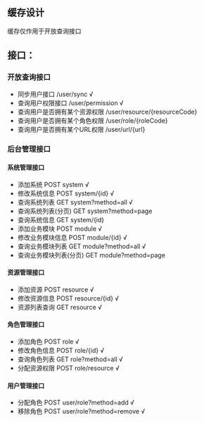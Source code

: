 
## 缓存设计
缓存仅作用于开放查询接口

## 接口：
### 开放查询接口
- 同步用户接口 /user/sync √
- 查询用户权限接口 /user/permission √
- 查询用户是否拥有某个资源权限 /user/resource/{resourceCode}
- 查询用户是否拥有某个角色权限 /user/role/{roleCode}
- 查询用户是否拥有某个URL权限 /user/url/{url}

### 后台管理接口
#### 系统管理接口
- 添加系统 POST system √
- 修改系统信息 POST system/{id} √
- 查询系统列表 GET system?method=all √
- 查询系统列表(分页) GET system?method=page
- 查询系统信息 GET system/{id}
- 添加业务模块 POST module √
- 修改业务模块信息 POST module/{id} √
- 查询业务模块列表 GET module?method=all √
- 查询业务模块列表(分页) GET module?method=page

#### 资源管理接口
- 添加资源 POST resource √
- 修改资源信息 POST resource/{id} √
- 资源列表查询 GET resource √

#### 角色管理接口
- 添加角色 POST role √
- 修改角色信息 POST role/{id} √
- 查询角色列表 GET role?method=all √
- 分配资源权限 POST role/resource √

#### 用户管理接口
- 分配角色 POST user/role?method=add √
- 移除角色 POST user/role?method=remove √

